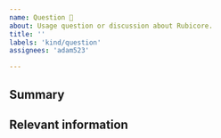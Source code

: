 ```yaml
---
name: Question 🤔
about: Usage question or discussion about Rubicore.
title: ''
labels: 'kind/question'
assignees: 'adam523'

---
```

<!--
  To make it easier for us to help you, please include as much useful information as possible.

  Useful Links;k:
  - Documentation: http://docs.rubikloudcorp.com/rubicore

  Before opening a new issue, please search existing issues.
-->

## Summary

## Relevant information

<!-- Provide as much useful information as you can -->
